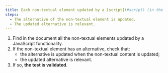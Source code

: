 ```yaml
---
title: Each non-textual element updated by a [script](#script) (in the page, or in a [frame](#frame)) and having an [alternative](#alternative-a-script) checks- these conditions?
steps:
  - The alternative of the non-textual element is updated.
  - The updated alternative is relevant.
---
```


1. Find in the document all the non-textual elements updated by a JavaScript functionality.
2. If the non-textual element has an alternative, check that:
   - the alternative is updated when the non-textual content is updated;
   - the updated alternative is relevant.
3. If so, **the test is validated**.

